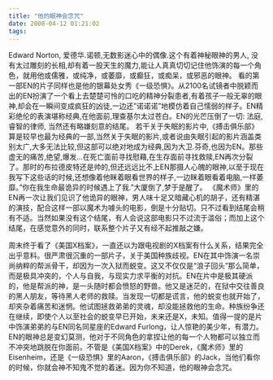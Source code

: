 ```yaml
---
title: "他的眼神会念咒"
date: 2008-04-12 01:21:02
tags:
---
```


Edward Norton, 爱德华.诺顿,无数影迷心中的偶像.这个有着神秘眼神的男人, 没有太过雕刻的长相,却有着一股天生的魔力,能让人真真切切记住他饰演的每一个角色，就用他或儒雅，或纯净，或萎靡，或癫狂，或痴呆，或邪恶的眼神。 看的第一部EN的片子同样也是他的银幕处女秀《一级恐惧》。从2100名试镜者中脱颖而出的EN扮演了一个看上去楚楚可怜的口吃的精神分裂患者,有着孩子一般无辜的眼神,却会在一瞬间变成疯狂的凶徒,一边还”诺诺诺”地模仿着自己懦弱的样子。EN精彩绝伦的表演堪称经典,在他面前,理查基尔太过苍白。EN的光芒压倒了一切: 法庭, 睿智的律师, 当然还有略嫌刻意的结尾。 若干关于失眠的影片中,《搏击俱乐部》算是较早也最为经典的一部,当然关于失眠的影片,或者说由失眠引起的影片涵盖类别太广,大多无法比较,但这部可以绝对地成为经典,因为大卫.芬奇,也因为EN。那些虚无的痛苦,绝望,爆发…在死亡面前寻找慰藉,在生存面前寻找救赎,EN再次分裂了。那时的布拉德皮特还是帅的,但还远远比不上EN那摄人心魄的眼神,以至于现在我写下这些话的时候,还想像着他眯着眼看世界的样子,一边眯着眼看着电脑,一样萎靡。”你在我生命最诡异的时候遇上了我.”大厦倒了,梦于是醒了。 《魔术师》里的EN再一次让我们见识了他诡异的眼神，男人味十足又暗藏心机的胡子，还有精湛的演技，配合这样一部以魔术为噱头的电影，倒是十分贴切。只不过看到结尾会稍有不适。当然如果没有这个结尾，有人会说这部电影只不过流于滥俗；而加上这个结尾，在感觉意外的同时，联系整个片子又有经不起推敲之嫌。 

周末终于看了《美国X档案》，一直还以为跟电视剧的X档案有什么关系，结果完全出乎意料。很严肃很沉重的一部片子，关于美国种族歧视。EN在其中饰演一名崇尚纳粹的帮派骨干，却因为一次入狱而蜕变。这又不仅仅是“浪子回头”那么简单，而是极具冲突的，个人与自我，与现实力求平衡的对抗。EN在片中是极其硬派的，他是帮派的神，是一头随时都会愤怒的野兽。他又是迷茫的，在狱中交往善良的黑人朋友，等待黑人老师的救赎。当发现一切都是谎言，他的蜕变也就开始了，却夹杂着痛苦和迷惘。他试图拯救弟弟的灵魂，却没能拯救他的生命。种族纷争还在继续，即使个人以至社会的蜕变早已开始，未来还是X，未知。值得一提的是片中饰演弟弟的与EN同名同星座的Edward Furlong，让人惊艳的美少年，有潜力。 EN的眼神总是变幻莫测，他对于不同角色的拿捏让他的每一个人物都可以独立而不冲突地跳脱在你面前。不管是《美国X档案》中的Derek，《魔术师》里的Eisenheim，还是《一级恐惧》里的Aaron，《搏击俱乐部》的Jack，当他们看你的时候，你就会神不知鬼不觉的着迷。因为你不知道，他的眼神会念咒。